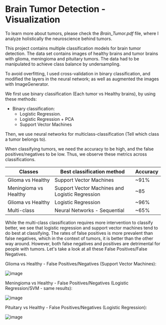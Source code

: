 # Brain Tumor Detection - Visualization

To learn more about tumors, please check the _Brain_Tumor.pdf_ file, where I analyze holistically the neuroscience behind tumors.

This project contains multiple classification models for brain tumor detection.
The data set contains images of healthy brains and tumor brains with glioma, meningioma and pituitary tumors.
The data had to be manipulated to achieve class balance by undersampling.

To avoid overfitting, I used cross-validation in binary classification, and modified the layers in the neural network; as well as augmented the images with ImageGenerator.

We first use binary classification (Each tumor vs Healthy brains), by using these methods:

* Binary classification:
  * Logistic Regression.
  * Logistic Regression + PCA
  * Support Vector Machines
                                                        

Then, we use neural networks for multiclass-classification (Tell which class a tumor belongs to).

When classifying tumors, we need the accuracy to be high, and the false positives/negatives to be low.
Thus, we observe these metrics across classifications.

Classes           | Best classification method  | Accuracy |
-------------     | -------------           | -------|
Glioma vs Healthy | Support Vector Machines | ~91% |
Meningioma vs Healthy | Support Vector Machines and Logistic Regression| ~85  |
Glioma vs Healthy | Logistic Regression | ~96%  |
Multi-class| Neural Networks - Sequential | ~65%  |

While the multi-class classification requires more intervention to classify better, we see that logistic regression and support vector machines tend to do best at classifying. The rates of false positives is more prevalent than false negatives, which in the context of tumors, it is better than the other way around. However, both false negatives and positives are detrimental for people with tumors. Let's take a look at all these False Positives/False Negatives.

Glioma vs Healthy - False Positives/Negatives (Support Vector Machines):

![image](https://user-images.githubusercontent.com/41328970/116010690-63728a00-a5d5-11eb-9c59-995d247fcd06.png)

Meningioma vs Healthy - False Positives/Negatives (Logistic Regression/SVM - same results):

![image](https://user-images.githubusercontent.com/41328970/116010685-548bd780-a5d5-11eb-8666-f711122a4999.png)


Pituitary vs Healthy - False Positives/Negatives (Logistic Regression):

![image](https://user-images.githubusercontent.com/41328970/116010637-11316900-a5d5-11eb-9f2f-c025c27b4b96.png)


